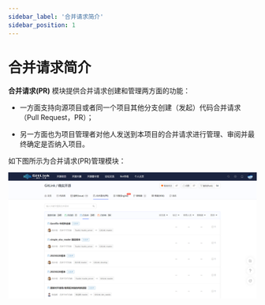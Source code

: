 ```yaml
---
sidebar_label: '合并请求简介'      
sidebar_position: 1    
---
```


# 合并请求简介

**合并请求(PR)** 模块提供合并请求创建和管理两方面的功能：

- 一方面支持向源项目或者同一个项目其他分支创建（发起）代码合并请求（Pull Request，PR）；

- 另一方面也为项目管理者对他人发送到本项目的合并请求进行管理、审阅并最终确定是否纳入项目。

如下图所示为合并请求(PR)管理模块：

![合并请求管理模块](/static/img/PR/imagePR1.png)